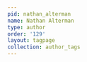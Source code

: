 ```yaml
---
pid: nathan_alterman
name: Nathan Alterman
type: author
order: '129'
layout: tagpage
collection: author_tags
---
```


